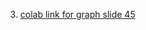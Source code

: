 3. [colab link for graph slide 45](https://colab.research.google.com/drive/17yNCGe2XKmMgxsUZU98WgFeKsfBDg5aL#scrollTo=Ftjb8x3b0JC4)
